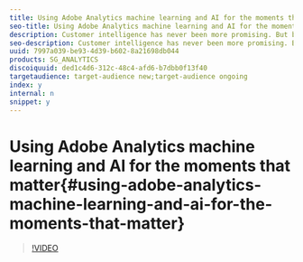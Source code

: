 ```yaml
---
title: Using Adobe Analytics machine learning and AI for the moments that matter
seo-title: Using Adobe Analytics machine learning and AI for the moments that matter
description: Customer intelligence has never been more promising. But bringing data together that can be useful for business users across the organization — and catching the important trends in time to act on them — is not something even an advanced data science team can handle alone. Using the data you’re already collecting to your advantage is where these Adobe Sensei AI and machine learning capabilities in Adobe Analytics shine.
seo-description: Customer intelligence has never been more promising. But bringing data together that can be useful for business users across the organization — and catching the important trends in time to act on them — is not something even an advanced data science team can handle alone. Using the data you’re already collecting to your advantage is where these Adobe Sensei AI and machine learning capabilities in Adobe Analytics shine.
uuid: 7997a039-be93-4d39-b602-8a21698db044
products: SG_ANALYTICS
discoiquuid: ded1c4d6-312c-48c4-afd6-b7dbb0f13f40
targetaudience: target-audience new;target-audience ongoing
index: y
internal: n
snippet: y
---
```


# Using Adobe Analytics machine learning and AI for the moments that matter{#using-adobe-analytics-machine-learning-and-ai-for-the-moments-that-matter}

>[!VIDEO](https://video.tv.adobe.com/v/25837/?quality=12)

